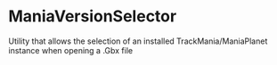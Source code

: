 # ManiaVersionSelector
Utility that allows the selection of an installed TrackMania/ManiaPlanet instance when opening a .Gbx file
